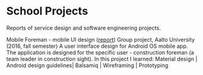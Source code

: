 # School Projects
Reports of service design and software engineering projects. 

Mobile Foreman - mobile UI design ([report](https://github.com/AnastasiaKarpenko/school_projects/blob/master/Mobile_Foreman_UI_design_Report.pdf))
Group project, Aalto University (2016, fall semester)
A user interface design for Android OS mobile app. The application is designed for the specific user - construction foreman (a team leader in construction sight).
In this project I learned: Material design | Android design guidelines| Balsamiq | Wireframing | Prototyping
